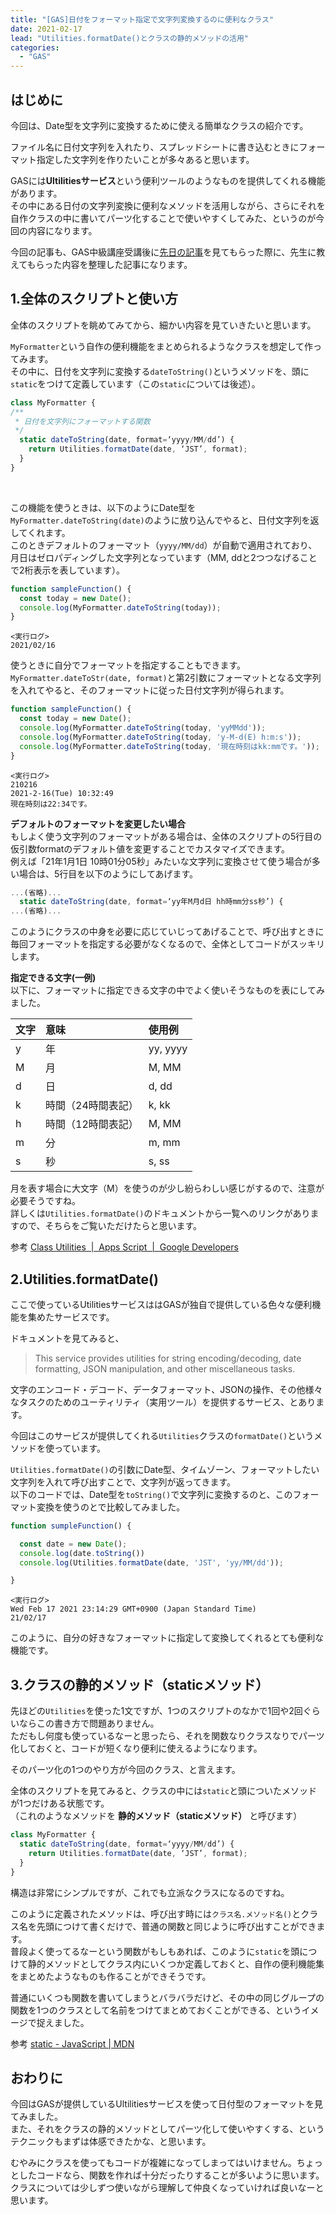 ```yaml
---
title: "[GAS]日付をフォーマット指定で文字列変換するのに便利なクラス"
date: 2021-02-17
lead: "Utilities.formatDate()とクラスの静的メソッドの活用"
categories:
  - "GAS"
---
```



## はじめに
今回は、Date型を文字列に変換するために使える簡単なクラスの紹介です。  

ファイル名に日付文字列を入れたり、スプレッドシートに書き込むときにフォーマット指定した文字列を作りたいことが多々あると思います。  

GASには**Ultilitiesサービス**という便利ツールのようなものを提供してくれる機能があります。  
その中にある日付の文字列変換に便利なメソッドを活用しながら、さらにそれを自作クラスの中に書いてパーツ化することで使いやすくしてみた、というのが今回の内容になります。

今回の記事も、GAS中級講座受講後に[先日の記事](https://massasquash.github.io/potatofolio/posts/20210211_gas_datetime_to_str/)を見てもらった際に、先生に教えてもらった内容を整理した記事になります。  

## 1.全体のスクリプトと使い方
全体のスクリプトを眺めてみてから、細かい内容を見ていきたいと思います。  

`MyFormatter`という自作の便利機能をまとめられるようなクラスを想定して作ってみます。  
その中に、日付を文字列に変換する`dateToString()`というメソッドを、頭に`static`をつけて定義しています（この`static`については後述）。  

```javascript {linenos=table}
class MyFormatter {
/**
 * 日付を文字列にフォーマットする関数
 */
  static dateToString(date, format=‘yyyy/MM/dd’) {
    return Utilities.formatDate(date, ‘JST’, format);
  }
}
```
<br>

この機能を使うときは、以下のようにDate型を`MyFormatter.dateToString(date)`のように放り込んでやると、日付文字列を返してくれます。  
このときデフォルトのフォーマット（`yyyy/MM/dd`）が自動で適用されており、月日はゼロパディングした文字列となっています（MM, ddと2つつなげることで2桁表示を表しています）。

```javascript
function sampleFunction() {
  const today = new Date();
  console.log(MyFormatter.dateToString(today));
}
```

```
<実行ログ>
2021/02/16
```

使うときに自分でフォーマットを指定することもできます。  
`MyFormatter.dateToStr(date, format)`と第2引数にフォーマットとなる文字列を入れてやると、そのフォーマットに従った日付文字列が得られます。  

```javascript
function sampleFunction() {
  const today = new Date();
  console.log(MyFormatter.dateToString(today, 'yyMMdd'));
  console.log(MyFormatter.dateToString(today, 'y-M-d(E) h:m:s'));
  console.log(MyFormatter.dateToString(today, '現在時刻はkk:mmです。'));
}
```

```
<実行ログ>
210216
2021-2-16(Tue) 10:32:49
現在時刻は22:34です。
```

**デフォルトのフォーマットを変更したい場合**  
もしよく使う文字列のフォーマットがある場合は、全体のスクリプトの5行目の仮引数formatのデフォルト値を変更することでカスタマイズできます。  
例えば「21年1月1日 10時01分05秒」みたいな文字列に変換させて使う場合が多い場合は、5行目を以下のようにしてあげます。  
```javascript
...(省略)...
  static dateToString(date, format=‘yy年M月d日 hh時mm分ss秒’) {
...(省略)...
```

このようにクラスの中身を必要に応じていじってあげることで、呼び出すときに毎回フォーマットを指定する必要がなくなるので、全体としてコードがスッキリします。

**指定できる文字(一例)**  
以下に、フォーマットに指定できる文字の中でよく使いそうなものを表にしてみました。  

| 文字 | 意味 | 使用例 |
| :--- | :--- | :--- |
| y | 年 | yy, yyyy |
| M | 月 | M, MM|
| d | 日 | d, dd |
| k | 時間（24時間表記） | k, kk |
| h | 時間（12時間表記） | M, MM|
| m | 分 | m, mm |
| s | 秒 | s, ss |

月を表す場合に大文字（M）を使うのが少し紛らわしい感じがするので、注意が必要そうですね。  
詳しくは`Utilities.formatDate()`のドキュメントから一覧へのリンクがありますので、そちらをご覧いただけたらと思います。  

参考 [Class Utilities  |  Apps Script  |  Google Developers](https://developers.google.com/apps-script/reference/utilities/utilities#formatdatedate,-timezone,-format)



## 2.Utilities.formatDate()
ここで使っているUtilitiesサービスははGASが独自で提供している色々な便利機能を集めたサービスです。  

ドキュメントを見てみると、
> This service provides utilities for string encoding/decoding, date formatting, JSON manipulation, and other miscellaneous tasks.  

文字のエンコード・デコード、データフォーマット、JSONの操作、その他様々なタスクのためのユーティリティ（実用ツール）を提供するサービス、とあります。

今回はこのサービスが提供してくれる`Utilities`クラスの`formatDate()`というメソッドを使っています。  

`Utilities.formatDate()`の引数にDate型、タイムゾーン、フォーマットしたい文字列を入れて呼び出すことで、文字列が返ってきます。  
以下のコードでは、Date型を`toString()`で文字列に変換するのと、このフォーマット変換を使うのとで比較してみました。

```javascript
function sumpleFunction() {

  const date = new Date();
  console.log(date.toString())
  console.log(Utilities.formatDate(date, 'JST', 'yy/MM/dd'));

}
```

```
<実行ログ>
Wed Feb 17 2021 23:14:29 GMT+0900 (Japan Standard Time)  
21/02/17
```

このように、自分の好きなフォーマットに指定して変換してくれるとても便利な機能です。


## 3.クラスの静的メソッド（staticメソッド）
先ほどの`Utilities`を使った1文ですが、1つのスクリプトのなかで1回や2回ぐらいならこの書き方で問題ありません。  
ただもし何度も使っているなーと思ったら、それを関数なりクラスなりでパーツ化しておくと、コードが短くなり便利に使えるようになります。

そのパーツ化の1つのやり方が今回のクラス、と言えます。  

全体のスクリプトを見てみると、クラスの中には`static`と頭についたメソッドが1つだけある状態です。  
（これのようなメソッドを **静的メソッド（staticメソッド）** と呼びます）  

```javascript
class MyFormatter {
  static dateToString(date, format=‘yyyy/MM/dd’) {
    return Utilities.formatDate(date, ‘JST’, format);
  }
}
```

構造は非常にシンプルですが、これでも立派なクラスになるのですね。  

このように定義されたメソッドは、呼び出す時には`クラス名.メソッド名()`とクラス名を先頭につけて書くだけで、普通の関数と同じように呼び出すことができます。  
普段よく使ってるなーという関数がもしもあれば、このように`static`を頭につけて静的メソッドとしてクラス内にいくつか定義しておくと、自作の便利機能集をまとめたようなものも作ることができそうです。  

普通にいくつも関数を書いてしまうとバラバラだけど、その中の同じグループの関数を1つのクラスとして名前をつけてまとめておくことができる、というイメージで捉えました。

参考  [static - JavaScript | MDN](https://developer.mozilla.org/ja/docs/Web/JavaScript/Reference/Classes/static)


## おわりに
今回はGASが提供しているUltilitiesサービスを使って日付型のフォーマットを見てみました。  
また、それをクラスの静的メソッドとしてパーツ化して使いやすくする、というテクニックもまずは体感できたかな、と思います。  

むやみにクラスを使ってもコードが複雑になってしまってはいけません。ちょっとしたコードなら、関数を作れば十分だったりすることが多いように思います。  
クラスについては少しずつ使いながら理解して仲良くなっていければ良いなーと思います。  